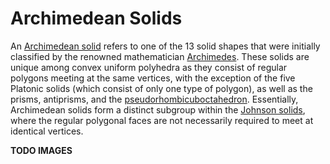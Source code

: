 # Archimedean Solids

An [Archimedean solid](https://en.wikipedia.org/wiki/Archimedean_solid) refers to one of the 13 solid shapes that were initially classified by the renowned mathematician [Archimedes](https://en.wikipedia.org/wiki/Archimedes). These solids are unique among convex uniform polyhedra as they consist of regular polygons meeting at the same vertices, with the exception of the five Platonic solids (which consist of only one type of polygon), as well as the prisms, antiprisms, and the [pseudorhombicuboctahedron](https://en.wikipedia.org/wiki/Pseudorhombicuboctahedron). Essentially, Archimedean solids form a distinct subgroup within the [Johnson solids](https://en.wikipedia.org/wiki/Johnson_solid), where the regular polygonal faces are not necessarily required to meet at identical vertices.

**TODO IMAGES**

